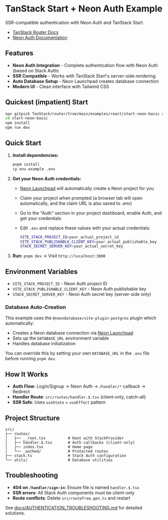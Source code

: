 # TanStack Start + Neon Auth Example

SSR-compatible authentication with Neon Auth and TanStack Start.

- [TanStack Router Docs](https://tanstack.com/router)
- [Neon Auth Documentation](https://neon.com/docs/neon-auth/overview)

## Features

- **Neon Auth Integration** - Complete authentication flow with Neon Auth (based on Stack Auth)
- **SSR Compatible** - Works with TanStack Start's server-side rendering
- **Auto Database Setup** - Neon Launchpad creates database connection
- **Modern UI** - Clean interface with Tailwind CSS

## Quickest (impatient) Start

```bash
npx gitpick TanStack/router/tree/main/examples/react/start-neon-basic start-neon-basic
cd start-neon-basic
npm install
npm run dev
```

## Quick Start

1. **Install dependencies:**
   ```bash
   pnpm install
   cp env.example .env
   ```

2. **Get your Neon Auth credentials:**
   - [Neon Launchpad](https://neon.com/docs/reference/neon-launchpad) will automatically create a Neon project for you
   - Claim your project when prompted (a browser tab will open automatically, and the claim URL is also saved to .env)
   - Go to the "Auth" section in your project dashboard, enable Auth, and get your credentials
   - Edit `.env` and replace these values with your actual credentials:

     ```bash
     VITE_STACK_PROJECT_ID=your_actual_project_id
     VITE_STACK_PUBLISHABLE_CLIENT_KEY=your_actual_publishable_key
     STACK_SECRET_SERVER_KEY=your_actual_secret_key
     ```

3. **Run:** `pnpm dev` → Visit `http://localhost:3000`

## Environment Variables

- `VITE_STACK_PROJECT_ID` - Neon Auth project ID
- `VITE_STACK_PUBLISHABLE_CLIENT_KEY` - Neon Auth publishable key
- `STACK_SECRET_SERVER_KEY` - Neon Auth secret key (server-side only)

### Database Auto-Creation

This example uses the `@neondatabase/vite-plugin-postgres` plugin which automatically:
- Creates a Neon database connection via [Neon Launchpad](https://neon.com/docs/reference/neon-launchpad)
- Sets up the `DATABASE_URL` environment variable
- Handles database initialization

You can override this by setting your own `DATABASE_URL` in the `.env` file before running `pnpm dev`.

## How It Works

- **Auth Flow**: Login/Signup → Neon Auth → `/handler/*` callback → Redirect
- **Handler Route**: `src/routes/handler.$.tsx` (client-only, catch-all)
- **SSR Safe**: Uses `useState` + `useEffect` pattern

## Project Structure

```
src/
├── routes/
│   ├── __root.tsx          # Root with StackProvider
│   ├── handler.$.tsx       # Auth callbacks (client-only)
│   ├── index.tsx           # Home page
│   └── _authed/            # Protected routes
├── stack.ts                # Stack Auth configuration
└── utils/                  # Database utilities
```

## Troubleshooting

- **404 on `/handler/sign-in`**: Ensure file is named `handler.$.tsx`
- **SSR errors**: All Stack Auth components must be client-only
- **Route conflicts**: Delete `src/routeTree.gen.ts` and restart

See [docs/AUTHENTICATION_TROUBLESHOOTING.md](./docs/AUTHENTICATION_TROUBLESHOOTING.md) for detailed solutions.
